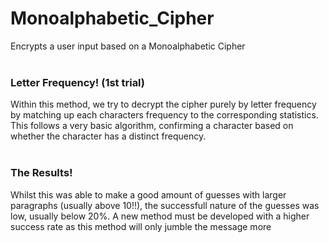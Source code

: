 <h1>Monoalphabetic_Cipher</h1>
Encrypts a user input based on a Monoalphabetic Cipher<br><br>

<h3>Letter Frequency! (1st trial)</h3>
  
Within this method, we try to decrypt the cipher purely by letter frequency by matching up each characters frequency to the corresponding statistics. This follows a very basic algorithm, confirming a character based on whether the character has a distinct frequency.<br><br>
  
<h3>The Results!</h3>

Whilst this was able to make a good amount of guesses with larger paragraphs (usually above 10!!), the successfull nature of the guesses was low, usually below 20%. A new method must be developed with a higher success rate as this method will only jumble the message more
